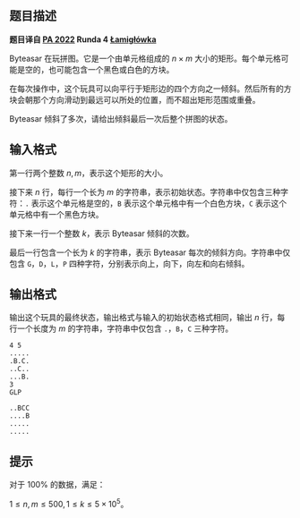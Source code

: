 ## 题目描述
**题目译自 [PA 2022](https://sio2.mimuw.edu.pl/c/pa-2022-1/dashboard/) Runda 4 [Łamigłówka](https://sio2.mimuw.edu.pl/c/pa-2022-1/p/lam/)**

Byteasar 在玩拼图。它是一个由单元格组成的 $n\times m$ 大小的矩形。每个单元格可能是空的，也可能包含一个黑色或白色的方块。

在每次操作中，这个玩具可以向平行于矩形边的四个方向之一倾斜。然后所有的方块会朝那个方向滑动到最远可以所处的位置，而不超出矩形范围或重叠。

Byteasar 倾斜了多次，请给出倾斜最后一次后整个拼图的状态。

## 输入格式
第一行两个整数 $n,m$，表示这个矩形的大小。

接下来 $n$ 行，每行一个长为 $m$ 的字符串，表示初始状态。字符串中仅包含三种字符：`.` 表示这个单元格是空的，`B` 表示这个单元格中有一个白色方块，`C` 表示这个单元格中有一个黑色方块。

接下来一行一个整数 $k$，表示 Byteasar 倾斜的次数。

最后一行包含一个长为 $k$ 的字符串，表示 Byteasar 每次的倾斜方向。字符串中仅包含 `G`，`D`，`L`，`P` 四种字符，分别表示向上，向下，向左和向右倾斜。

## 输出格式
输出这个玩具的最终状态，输出格式与输入的初始状态格式相同，输出 $n$ 行，每行一个长度为 $m$ 的字符串，字符串中仅包含 `.`，`B`，`C` 三种字符。

```input1
4 5
.....
.B.C.
..C..
...B.
3
GLP

```

```output1
..BCC
....B
.....
.....

```

## 提示
对于 $100\%$ 的数据，满足：

$1\le n,m\le 500, 1\le k\le 5 \times 10 ^ 5$。 

